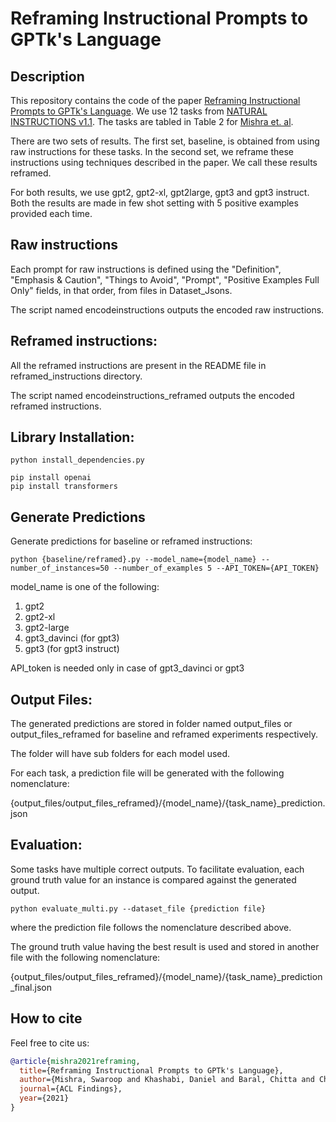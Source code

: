 # Reframing Instructional Prompts to GPTk's Language

## Description
This repository contains the code of the paper [Reframing Instructional Prompts to GPTk's Language](https://arxiv.org/pdf/2109.07830.pdf). We use 12 tasks from [NATURAL INSTRUCTIONS v1.1](https://instructions.apps.allenai.org/). The tasks are tabled in Table 2 for [Mishra et. al](https://arxiv.org/pdf/2109.07830.pdf). 

There are two sets of results. The first set, baseline, is obtained from using raw instructions for these tasks. In the second set, we reframe these instructions using techniques described in the paper. We call these results reframed. 

For both results, we use gpt2, gpt2-xl, gpt2large, gpt3 and gpt3 instruct. Both the results are made in few shot setting with 5 positive examples provided each time.

## Raw instructions

Each prompt for raw instructions is defined using the "Definition", "Emphasis & Caution", "Things to Avoid", "Prompt", "Positive Examples Full Only" fields, in that order, from files in Dataset_Jsons.

The script named encodeinstructions outputs the encoded raw instructions.

## Reframed instructions:

All the reframed instructions are present in the README file in reframed_instructions directory.

The script named encodeinstructions_reframed outputs the encoded reframed instructions. 

## Library Installation:
```
python install_dependencies.py

pip install openai
pip install transformers
```

## Generate Predictions
Generate predictions for baseline or reframed instructions:

```
python {baseline/reframed}.py --model_name={model_name} --number_of_instances=50 --number_of_examples 5 --API_TOKEN={API_TOKEN}
```

model_name is one of the following:

1) gpt2
2) gpt2-xl
3) gpt2-large
4) gpt3_davinci (for gpt3)
5) gpt3 (for gpt3 instruct)

API_token is needed only in case of gpt3_davinci or gpt3

## Output Files:

The generated predictions are stored in folder named output_files or output_files_reframed for baseline and reframed experiments respectively.

The folder will have sub folders for each model used. 

For each task, a prediction file will be generated with the following nomenclature:

{output_files/output_files_reframed}/{model_name}/{task_name}_prediction.json


## Evaluation:

Some tasks have multiple correct outputs. To facilitate evaluation, each ground truth value for an instance is compared against the generated output.
```
python evaluate_multi.py --dataset_file {prediction file}
```

where the prediction file follows the nomenclature described above.

The ground truth value having the best result is used and stored in another file with the following nomenclature:

{output_files/output_files_reframed}/{model_name}/{task_name}_prediction_final.json

## How to cite
Feel free to cite us: 
```bibtex
@article{mishra2021reframing,
  title={Reframing Instructional Prompts to GPTk's Language},
  author={Mishra, Swaroop and Khashabi, Daniel and Baral, Chitta and Choi, Yejin and Hajishirzi, Hannaneh},
  journal={ACL Findings},
  year={2021}
}
```


